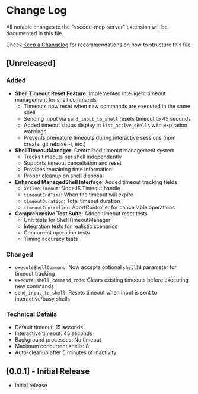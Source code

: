 # Change Log

All notable changes to the "vscode-mcp-server" extension will be documented in this file.

Check [Keep a Changelog](http://keepachangelog.com/) for recommendations on how to structure this file.

## [Unreleased]

### Added
- **Shell Timeout Reset Feature**: Implemented intelligent timeout management for shell commands
  - Timeouts now reset when new commands are executed in the same shell
  - Sending input via `send_input_to_shell` resets timeout to 45 seconds
  - Added timeout status display in `list_active_shells` with expiration warnings
  - Prevents premature timeouts during interactive sessions (npm create, git rebase -i, etc.)
- **ShellTimeoutManager**: Centralized timeout management system
  - Tracks timeouts per shell independently
  - Supports timeout cancellation and reset
  - Provides remaining time information
  - Proper cleanup on shell disposal
- **Enhanced ManagedShell Interface**: Added timeout tracking fields
  - `activeTimeout`: NodeJS.Timeout handle
  - `timeoutEndTime`: When the timeout will expire
  - `timeoutDuration`: Total timeout duration
  - `timeoutController`: AbortController for cancellable operations
- **Comprehensive Test Suite**: Added timeout reset tests
  - Unit tests for ShellTimeoutManager
  - Integration tests for realistic scenarios
  - Concurrent operation tests
  - Timing accuracy tests

### Changed
- `executeShellCommand`: Now accepts optional `shellId` parameter for timeout tracking
- `execute_shell_command_code`: Clears existing timeouts before executing new commands
- `send_input_to_shell`: Resets timeout when input is sent to interactive/busy shells

### Technical Details
- Default timeout: 15 seconds
- Interactive timeout: 45 seconds
- Background processes: No timeout
- Maximum concurrent shells: 8
- Auto-cleanup after 5 minutes of inactivity

## [0.0.1] - Initial Release

- Initial release
